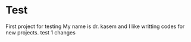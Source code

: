 # Test
First project for testing
My name is dr. kasem and I like writting codes for new projects.
test 1 changes
